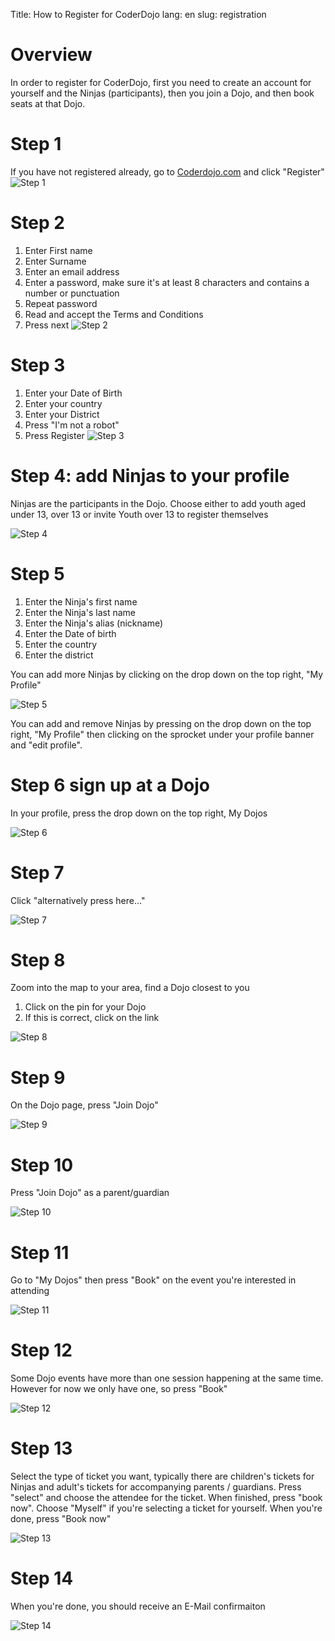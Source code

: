 Title:			How to Register for CoderDojo
lang:				en
slug:				registration


# Overview

In order to register for CoderDojo, first you need to create an account for yourself and the Ninjas (participants), then you join a Dojo, and then book seats at that Dojo.

# Step 1
If you have not registered already, go to [Coderdojo.com](https://coderdojo.com) and click "Register"
![Step 1]({filename}/images/register/register_01.png)

# Step 2
1. Enter First name
2. Enter Surname
3. Enter an email address
4. Enter a password, make sure it's at least 8 characters and contains a number or punctuation
5. Repeat password
6. Read and accept the Terms and Conditions
7. Press next
![Step 2]({filename}/images/register/register_02.png)

# Step 3
1. Enter your Date of Birth
2. Enter your country
3. Enter your District
4. Press "I'm not a robot"
5. Press Register
![Step 3]({filename}/images/register/register_03.png)

# Step 4: add Ninjas to your profile

Ninjas are the participants in the Dojo. Choose either to add youth aged under 13, over 13 or invite Youth over 13 to register themselves

![Step 4]({filename}/images/register/register_04.png)

# Step 5

1. Enter the Ninja's first name
2. Enter the Ninja's last name
3. Enter the Ninja's alias (nickname)
4. Enter the Date of birth
5. Enter the country
6. Enter the district

You can add more Ninjas by clicking on the drop down on the top right, "My Profile"

![Step 5]({filename}/images/register/register_05.png)

You can add and remove Ninjas by pressing on the drop down on the top right, "My Profile" then clicking on the sprocket under your profile banner and "edit profile".

# Step 6 sign up at a Dojo

In your profile, press the drop down on the top right, My Dojos

![Step 6]({filename}/images/register/register_06.png)

# Step 7

Click "alternatively press here..."

![Step 7]({filename}/images/register/register_07.png)

# Step 8

Zoom into the map to your area, find a Dojo closest to you

1. Click on the pin for your Dojo
2. If this is correct, click on the link

![Step 8]({filename}/images/register/register_08.png)

# Step 9

On the Dojo page, press "Join Dojo"

![Step 9]({filename}/images/register/register_09.png)

# Step 10

Press "Join Dojo" as a parent/guardian

![Step 10]({filename}/images/register/register_10.png)

# Step 11

Go to "My Dojos" then press "Book" on the event you're interested in attending

![Step 11]({filename}/images/register/register_11.png)

# Step 12

Some Dojo events have more than one session happening at the same time. However for now we only have one, so press "Book"

![Step 12]({filename}/images/register/register_12.png)

# Step 13

Select the type of ticket you want, typically there are children's tickets for Ninjas and adult's tickets for accompanying parents / guardians. Press "select" and choose the attendee for the ticket. When finished, press "book now". Choose "Myself" if you're selecting a ticket for yourself. When you're done, press "Book now"

![Step 13]({filename}/images/register/register_13.png)

# Step 14

When you're done, you should receive an E-Mail confirmaiton

![Step 14]({filename}/images/register/register_14.png)



